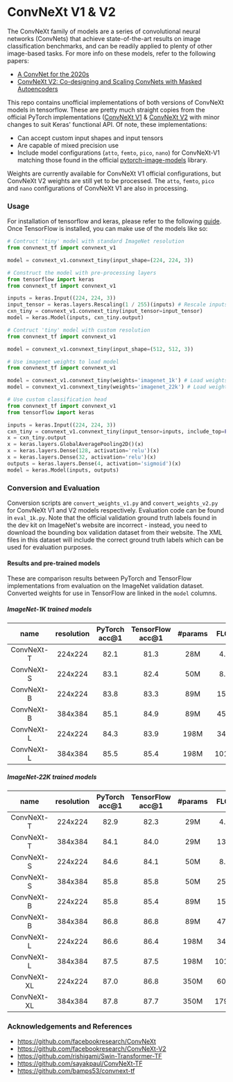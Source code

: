 # ConvNeXt V1 & V2

The ConvNeXt family of models are a series of convolutional neural networks (ConvNets) that achieve state-of-the-art results on image classification benchmarks, and can be readily applied to plenty of other image-based tasks. For more info on these models, refer to the following papers:

- [A ConvNet for the 2020s](https://arxiv.org/abs/2201.03545)
- [ConvNeXt V2: Co-designing and Scaling ConvNets with Masked Autoencoders](http://arxiv.org/abs/2301.00808)

This repo contains unofficial implementations of both versions of ConvNeXt models in tensorflow. These are pretty much straight copies from the official PyTorch implementations ([ConvNeXt V1](https://github.com/facebookresearch/ConvNeXt) & [ConvNeXt V2](https://github.com/facebookresearch/ConvNeXt-V2) with minor changes to suit Keras' functional API. Of note, these implementations:

- Can accept custom input shapes and input tensors
- Are capable of mixed precision use
- Include model configurations (`atto`, `femto`, `pico`, `nano`) for ConvNeXt-V1 matching those found in the official [pytorch-image-models](https://github.com/huggingface/pytorch-image-models) library. 

Weights are currently available for ConvNeXt V1 official configurations, but ConvNeXt V2 weights are still yet to be processed. The `atto`, `femto`, `pico` and `nano` configurations of ConvNeXt V1 are also in processing. 

### Usage

For installation of tensorflow and keras, please refer to the following [guide](https://www.tensorflow.org/install). Once TensorFlow is installed, you can make use of the models like so:

``` py
# Contruct 'tiny' model with standard ImageNet resolution
from convnext_tf import convnext_v1

model = convnext_v1.convnext_tiny(input_shape=(224, 224, 3))
```

``` py
# Construct the model with pre-processing layers
from tensorflow import keras
from convnext_tf import convnext_v1

inputs = keras.Input((224, 224, 3))
input_tensor = keras.layers.Rescaling(1 / 255)(inputs) # Rescale inputs to 0 - 1
cxn_tiny = convnext_v1.convnext_tiny(input_tensor=input_tensor)
model = keras.Model(inputs, cxn_tiny.output)
```

``` py
# Contruct 'tiny' model with custom resolution
from convnext_tf import convnext_v1

model = convnext_v1.convnext_tiny(input_shape=(512, 512, 3))
```

``` py
# Use imagenet weights to load model
from convnext_tf import convnext_v1

model = convnext_v1.convnext_tiny(weights='imagenet_1k') # Load weights trained on ImageNet-1k dataset
model = convnext_v1.convnext_tiny(weights='imagenet_22k') # Load weights trained on ImageNet-22k dataset and fine-tuned on ImageNet-1k dataset
```

``` py
# Use custom classification head
from convnext_tf import convnext_v1
from tensorflow import keras

inputs = keras.Input((224, 224, 3))
cxn_tiny = convnext_v1.convnext_tiny(input_tensor=inputs, include_top=False)
x = cxn_tiny.output
x = keras.layers.GlobalAveragePooling2D()(x)
x = keras.layers.Dense(128, activation='relu')(x)
x = keras.layers.Dense(32, activation='relu')(x)
outputs = keras.layers.Dense(4, activation='sigmoid')(x)
model = keras.Model(inputs, outputs)
```

### Conversion and Evaluation

Conversion scripts are `convert_weights_v1.py` and `convert_weights_v2.py` for ConvNeXt V1 and V2 models respectively. Evaluation code can be found in `eval_1k.py`. Note that the official validation ground truth labels found in the dev kit on ImageNet's website are incorrect - instead, you need to download the bounding box validation dataset from their website. The XML files in this dataset will include the correct ground truth labels which can be used for evaluation purposes. 

#### Results and pre-trained models

These are comparison results between PyTorch and TensorFlow implementations from evaluation on the ImageNet validation dataset. Converted weights for use in TensorFlow are linked in the `model` columns.

##### ImageNet-1K trained models

| name | resolution | PyTorch acc@1 | TensorFlow acc@1 | #params | FLOPs | model |
|:---:|:---:|:---:|:---:| :---:|:---:|:---:|
| ConvNeXt-T | 224x224 | 82.1 | 81.3 | 28M | 4.5G | [model](https://github.com/zibbini/convnext-v2_tensorflow/releases/download/v0.1/convnext_tiny_1k_224_ema.h5) |
| ConvNeXt-S | 224x224 | 83.1 | 82.4 | 50M | 8.7G | [model](https://github.com/zibbini/convnext-v2_tensorflow/releases/download/v0.1/convnext_small_1k_224_ema.h5) |
| ConvNeXt-B | 224x224 | 83.8 | 83.3 | 89M | 15.4G | [model](https://github.com/zibbini/convnext-v2_tensorflow/releases/download/v0.1/convnext_base_1k_224_ema.h5) |
| ConvNeXt-B | 384x384 | 85.1 | 84.9 | 89M | 45.0G | [model](https://github.com/zibbini/convnext-v2_tensorflow/releases/download/v0.1/convnext_base_1k_384_ema.h5) |
| ConvNeXt-L | 224x224 | 84.3 | 83.9 | 198M | 34.4G | [model](https://github.com/zibbini/convnext-v2_tensorflow/releases/download/v0.1/convnext_large_1k_224_ema.h5) |
| ConvNeXt-L | 384x384 | 85.5 | 85.4 | 198M | 101.0G | [model](https://github.com/zibbini/convnext-v2_tensorflow/releases/download/v0.1/convnext_large_1k_384_ema.h5) |

##### ImageNet-22K trained models

| name | resolution | PyTorch acc@1 | TensorFlow acc@1 | #params | FLOPs | model |
|:---:|:---:|:---:|:---:| :---:| :---:|:---:|
| ConvNeXt-T | 224x224 | 82.9 | 82.3 | 29M | 4.5G | [model](https://github.com/zibbini/convnext-v2_tensorflow/releases/download/v0.1/convnext_tiny_22k_1k_224.h5)
| ConvNeXt-T | 384x384 | 84.1 | 84.0 | 29M | 13.1G | [model](https://github.com/zibbini/convnext-v2_tensorflow/releases/download/v0.1/convnext_tiny_22k_1k_384.h5)
| ConvNeXt-S | 224x224 | 84.6 | 84.1 | 50M | 8.7G | [model](https://github.com/zibbini/convnext-v2_tensorflow/releases/download/v0.1/convnext_small_22k_1k_224_ema.h5)
| ConvNeXt-S | 384x384 | 85.8 | 85.8 | 50M | 25.5G | [model](https://github.com/zibbini/convnext-v2_tensorflow/releases/download/v0.1/convnext_small_22k_1k_384_ema.h5)
| ConvNeXt-B | 224x224 | 85.8 | 85.4 | 89M | 15.4G | [model](https://github.com/zibbini/convnext-v2_tensorflow/releases/download/v0.1/convnext_base_22k_1k_224_ema.h5)
| ConvNeXt-B | 384x384 | 86.8 | 86.8 | 89M | 47.0G | [model](https://github.com/zibbini/convnext-v2_tensorflow/releases/download/v0.1/convnext_base_22k_1k_384_ema.h5)
| ConvNeXt-L | 224x224 | 86.6 | 86.4 | 198M | 34.4G | [model](https://github.com/zibbini/convnext-v2_tensorflow/releases/download/v0.1/convnext_large_22k_1k_224_ema.h5)
| ConvNeXt-L | 384x384 | 87.5 | 87.5 | 198M | 101.0G | [model](https://github.com/zibbini/convnext-v2_tensorflow/releases/download/v0.1/convnext_large_22k_1k_384_ema.h5)
| ConvNeXt-XL | 224x224 | 87.0 | 86.8 | 350M | 60.9G | [model](https://github.com/zibbini/convnext-v2_tensorflow/releases/download/v0.1/convnext_xlarge_22k_1k_224_ema.h5)
| ConvNeXt-XL | 384x384 | 87.8 | 87.7 | 350M | 179.0G | [model](https://github.com/zibbini/convnext-v2_tensorflow/releases/download/v0.1/convnext_xlarge_22k_1k_384_ema.h5)

### Acknowledgements and References

- https://github.com/facebookresearch/ConvNeXt
- https://github.com/facebookresearch/ConvNeXt-V2
- https://github.com/rishigami/Swin-Transformer-TF
- https://github.com/sayakpaul/ConvNeXt-TF
- https://github.com/bamps53/convnext-tf